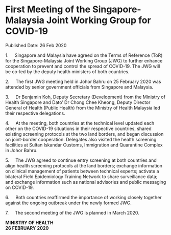<html>
    <meta http-equiv="Content-Type" content="text/html; charset=utf-8"/>
    <meta charset="utf-8"/>
    <title>First Meeting of the Singapore-Malaysia Joint Working Group for COVID-19</title>
    <body><h1>First Meeting of the Singapore-Malaysia Joint Working Group for COVID-19</h1>
    <p>Published Date: 26 Feb 2020</p> <p>1. &nbsp; &nbsp; Singapore and Malaysia have agreed on the Terms of Reference (ToR) for the Singapore-Malaysia Joint Working Group (JWG) to further enhance cooperation to prevent and control the spread of COVID-19. The JWG will be co-led by the deputy health ministers of both countries. </p> <p>2.&nbsp;&nbsp;&nbsp;&nbsp; The first JWG meeting held in Johor Bahru on 25 February 2020 was attended by senior government officials from Singapore and Malaysia.</p><p></p><p>3.&nbsp;&nbsp;&nbsp;&nbsp; Dr Benjamin Koh, Deputy Secretary (Development) from the Ministry of Health Singapore and Dato’ Dr Chong Chee Kheong, Deputy Director General of Health (Public Health) from the Ministry of Health Malaysia led their respective delegations. </p><p></p><p></p><p>4.&nbsp;&nbsp;&nbsp;&nbsp; At the meeting, both countries at the technical level updated each other on the COVID-19 situations in their respective countries, shared existing screening protocols at the two land borders, and began discussion on joint-border cooperation. Delegates also visited the health screening facilities at Sultan Iskandar Customs, Immigration and Quarantine Complex in Johor Bahru.</p><p></p><p></p><p>5.&nbsp;&nbsp;&nbsp;&nbsp; The JWG agreed to continue entry screening at both countries and align health screening protocols at the land borders; exchange information on clinical management of patients between technical experts; activate a bilateral Field Epidemiology Training Network to share surveillance data; and exchange information such as national advisories and public messaging on COVID-19.</p><p></p><p></p><p>6.&nbsp;&nbsp;&nbsp;&nbsp; Both countries reaffirmed the importance of working closely together against the ongoing outbreak under the newly formed JWG. </p><p></p><p></p><p>7.&nbsp;&nbsp;&nbsp;&nbsp; The second meeting of the JWG is planned in March 2020.<br></p><p></p> <div> <p><strong>MINISTRY OF HEALTH<br></strong><strong>26 FEBRUARY 2020</strong></p></div></body>
</html>